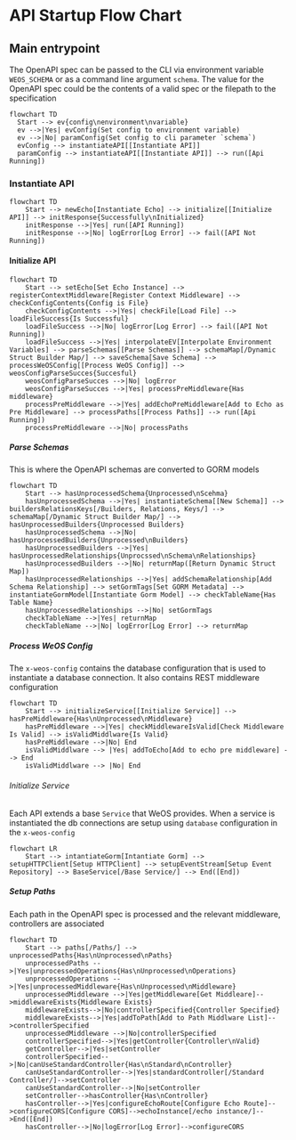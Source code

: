 # API Startup Flow Chart

## Main entrypoint 

The OpenAPI spec can be passed to the CLI via environment variable `WEOS_SCHEMA` or as a command line argument `schema`. 
The value for the OpenAPI spec could be the contents of a valid spec or the filepath to the specification

```mermaid
flowchart TD
  Start --> ev{config\nenvironment\nvariable}
  ev -->|Yes| evConfig(Set config to environment variable)
  ev -->|No| paramConfig(Set config to cli parameter `schema`)
  evConfig --> instantiateAPI[[Instantiate API]]
  paramConfig --> instantiateAPI[[Instantiate API]] --> run([Api Running])
```

### Instantiate API

```mermaid
flowchart TD
    Start --> newEcho[Instantiate Echo] --> initialize[[Initialize API]] --> initResponse{Successfully\nInitialized}
    initResponse -->|Yes| run([API Running])
    initResponse -->|No| logError[Log Error] --> fail([API Not Running])
```

#### Initialize API

```mermaid
flowchart TD
    Start --> setEcho[Set Echo Instance] --> registerContextMiddleware[Register Context Middleware] --> checkConfigContents{Config is File}
    checkConfigContents -->|Yes| checkFile[Load File] --> loadFileSuccess{Is Successful}
    loadFileSuccess -->|No| logError[Log Error] --> fail([API Not Running])
    loadFileSuccess -->|Yes| interpolateEV[Interpolate Environment Variables] --> parseSchemas[[Parse Schemas]] --> schemaMap[/Dynamic Struct Builder Map/] --> saveSchema[Save Schema] --> processWeOSConfig[[Process WeOS Config]] --> weosConfigParseSucces{Succesful}
    weosConfigParseSucces -->|No| logError
    weosConfigParseSucces -->|Yes| processPreMiddleware{Has middleware} 
    processPreMiddleware -->|Yes| addEchoPreMiddleware[Add to Echo as Pre Middleware] --> processPaths[[Process Paths]] --> run([Api Running])
    processPreMiddleware -->|No| processPaths
```

##### Parse Schemas
This is where the OpenAPI schemas are converted to GORM models 

```mermaid
flowchart TD
    Start --> hasUnprocessedSchema{Unprocessed\nScehma} 
    hasUnprocessedSchema -->|Yes| instantiateSchema[[New Schema]] --> buildersRelationsKeys[/Builders, Relations, Keys/] --> schemaMap[/Dynamic Struct Builder Map/] --> hasUnprocessedBuilders{Unprocessed Builders}
    hasUnprocessedSchema -->|No| hasUnprocessedBuilders{Unprocessed\nBuilders}
    hasUnprocessedBuilders -->|Yes| hasUnprocessedRelationships{Unprocssed\nSchema\nRelationships}
    hasUnprocessedBuilders -->|No| returnMap([Return Dynamic Struct Map])
    hasUnprocessedRelationships -->|Yes| addSchemaRelationship[Add Schema Relationship] --> setGormTags[Set GORM Metadata] --> instantiateGormModel[Instantiate Gorm Model] --> checkTableName{Has Table Name}
    hasUnprocessedRelationships -->|No| setGormTags
    checkTableName -->|Yes| returnMap
    checkTableName -->|No| logError[Log Error] --> returnMap
```

##### Process WeOS Config
The `x-weos-config` contains the database configuration that is used to instantiate a database connection. It also contains
REST middleware configuration 

```mermaid
flowchart TD
    Start --> initializeService[[Initialize Service]] --> hasPreMiddleware{Has\nUnprocessed\nMiddleware}
    hasPreMiddleware -->|Yes| checkMiddlewareIsValid[Check Middleware Is Valid] --> isValidMiddlware{Is Valid}
    hasPreMiddleware -->|No| End
    isValidMiddlware --> |Yes| addToEcho[Add to echo pre middleware] --> End
    isValidMiddlware --> |No| End
```

###### Initialize Service
Each API extends a base `Service` that WeOS provides. When a service is instantiated the db connections are setup using 
`database` configuration in the `x-weos-config`

```mermaid
flowchart LR
    Start --> intantiateGorm[Intantiate Gorm] --> setupHTTPClient[Setup HTTPClient] --> setupEventStream[Setup Event Repository] --> BaseService[/Base Service/] --> End([End]) 
```

##### Setup Paths 
Each path in the OpenAPI spec is processed and the relevant middleware, controllers are associated

```mermaid
flowchart TD
    Start --> paths[/Paths/] --> unprocessedPaths{Has\nUnprocessed\nPaths}
    unprocessedPaths -->|Yes|unprocessedOperations{Has\nUnprocessed\nOperations}
    unprocessedOperations -->|Yes|unprocessedMiddleware{Has\nUnprocessed\nMiddleware}
    unprocessedMiddleware -->|Yes|getMiddleware[Get Middleare]-->middlewareExists{Middleware Exists}
    middlewareExists-->|No|controllerSpecified{Controller Specified}
    middlewareExists-->|Yes|addToPath[Add to Path Middlware List]-->controllerSpecified
    unprocessedMiddleware -->|No|controllerSpecified
    controllerSpecified-->|Yes|getController{Controller\nValid}
    getController-->|Yes|setController
    controllerSpecified-->|No|canUseStandardController{Has\nStandard\nController}
    canUseStandardController-->|Yes|standardController[/Standard Controller/]-->setController
    canUseStandardController-->|No|setController
    setController-->hasController{Has\nController}
    hasController-->|Yes|configureEchoRoute[Configure Echo Route]-->configureCORS[Configure CORS]-->echoInstance[/echo instance/]-->End([End])
    hasController-->|No|logError[Log Error]-->configureCORS
    
    
```